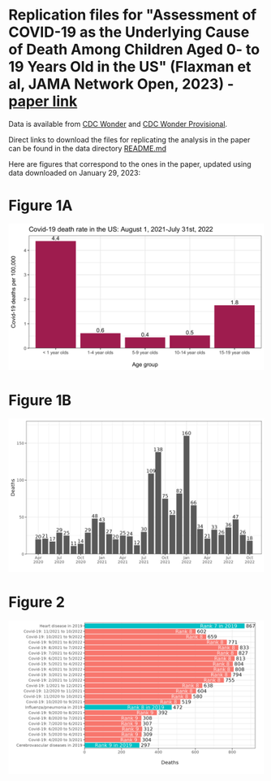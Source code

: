 # Replication files for "Assessment of COVID-19 as the Underlying Cause of Death Among Children Aged 0- to 19 Years Old in the US" (Flaxman et al, JAMA Network Open, 2023) - [paper link](https://jamanetwork.com/journals/jamanetworkopen/fullarticle/2800816)


Data is available from [CDC Wonder](https://wonder.cdc.gov/Deaths-by-Underlying-Cause.html) and [CDC Wonder Provisional](https://wonder.cdc.gov/mcd-icd10-provisional.html).

Direct links to download the files for replicating the analysis in the paper can be found in the data directory [README.md](https://github.com/MLGlobalHealth/covid19pediatric/tree/main/data/README.md)

Here are figures that correspond to the ones in the paper, updated using data downloaded on January 29, 2023:

# Figure 1A
![Figure 1(a)](https://github.com/MLGlobalHealth/covid19pediatric/blob/main/figures/US-death-rate-age-groups-21-22.png)

# Figure 1B
![Figure 1(b)](https://github.com/MLGlobalHealth/covid19pediatric/blob/main/figures/timeseries.png)

# Figure 2
![Figure 2](https://github.com/MLGlobalHealth/covid19pediatric/blob/main/figures/ranks.png)

